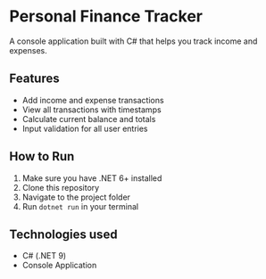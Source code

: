 # Personal Finance Tracker

A console application built with C# that helps you track income and expenses.

## Features

- Add income and expense transactions
- View all transactions with timestamps
- Calculate current balance and totals
- Input validation for all user entries

## How to Run

1. Make sure you have .NET 6+ installed
2. Clone this repository
3. Navigate to the project folder
4. Run `dotnet run` in your terminal

## Technologies used

- C# (.NET 9)
- Console Application
